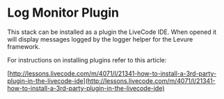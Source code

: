 # Log Monitor Plugin

This stack can be installed as a plugin the LiveCode IDE. When opened it will display messages logged by the logger helper for the Levure framework.

For instructions on installing plugins refer to this article:

[http://lessons.livecode.com/m/4071/l/21341-how-to-install-a-3rd-party-plugin-in-the-livecode-ide](http://lessons.livecode.com/m/4071/l/21341-how-to-install-a-3rd-party-plugin-in-the-livecode-ide)
